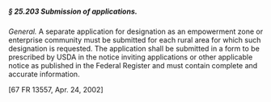 ##### § 25.203 Submission of applications. #####

*General.* A separate application for designation as an empowerment zone or enterprise community must be submitted for each rural area for which such designation is requested. The application shall be submitted in a form to be prescribed by USDA in the notice inviting applications or other applicable notice as published in the Federal Register and must contain complete and accurate information.

[67 FR 13557, Apr. 24, 2002]